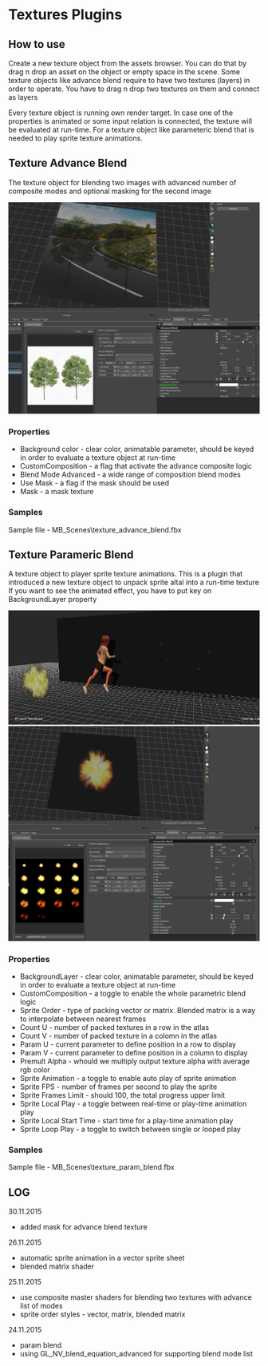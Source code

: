 # Textures Plugins

## How to use

 Create a new texture object from the assets browser. You can do that by drag n drop an asset on the object or empty space in the scene.
 Some texture objects like advance blend require to have two textures (layers) in order to operate. You have to drag n drop two textures on them and connect as layers

 Every texture object is running own render target. In case one of the properties is animated or some input relation is connected, the texture will be evaluated at run-time. For a texture object like parameteric blend that is needed to play sprite texture animations.

## Texture Advance Blend

 The texture object for blending two images with advanced number of composite modes and optional masking for the second image

![textureAdvanceBlend](texture_advance_blend.jpg)

### Properties

 - Background color - clear color, animatable parameter, should be keyed in order to evaluate a texture object at run-time
 - CustomComposition - a flag that activate the advance composite logic
 - Blend Mode Advanced - a wide range of composition blend modes
 - Use Mask - a flag if the mask should be used
 - Mask - a mask texture

### Samples

Sample file - MB_Scenes\texture_advance_blend.fbx

## Texture Parameric Blend

 A texture object to player sprite texture animations.
 This is a plugin that introduced a new texture object to unpack sprite altal into a run-time texture
If you want to see the animated effect, you have to put key on BackgroundLayer property

![textureParamBlend2](texture_param_blend_2.jpg)
![textureParamBlend](texture_param_blend.jpg)

### Properties

- BackgroundLayer - clear color, animatable parameter, should be keyed in order to evaluate a texture object at run-time
- CustomComposition - a toggle to enable the whole parametric blend logic
- Sprite Order - type of packing vector or matrix. Blended matrix is a way to interpolate between nearest frames
- Count U - number of packed textures in a row in the atlas
- Count V - number of packed texture in  a colomn in the atlas
- Param U - current parameter to define position in a row to display
- Param V - current parameter to define position in a column to display
- Premult Alpha - whould we multiply output texture alpha with average rgb color
- Sprite Animation - a toggle to enable auto play of sprite animation
- Sprite FPS - number of frames per second to play the sprite
- Sprite Frames Limit - should 100, the total progress upper limit
- Sprite Local Play - a toggle between real-time or play-time animation play
- Sprite Local Start Time - start time for a play-time animation play
- Sprite Loop Play - a toggle to switch between single or looped play

### Samples

Sample file - MB_Scenes\texture_param_blend.fbx

## LOG

30.11.2015
 + added mask for advance blend texture

26.11.2015
 + automatic sprite animation in a vector sprite sheet
 + blended matrix shader

25.11.2015
 + use composite master shaders for blending two textures with advance list of modes
 + sprite order styles - vector, matrix, blended matrix

24.11.2015
 + param blend
 + using GL_NV_blend_equation_advanced for supporting blend mode list
